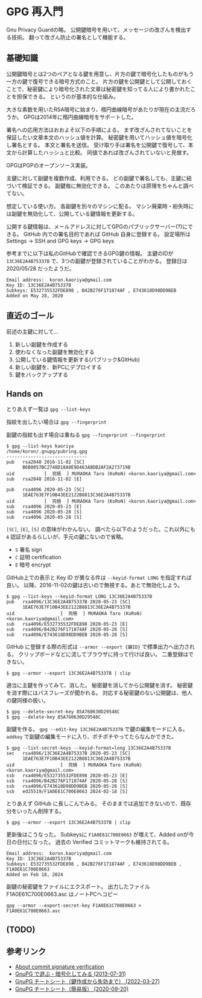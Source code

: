 # GPG 再入門

Gnu Privacy Guardの略。
公開鍵暗号を用いて、メッセージの改ざんを検出する技術。
翻って改ざん防止の署名として機能する。

## 基礎知識

公開鍵暗号とは2つのペアとなる鍵を用意し、片方の鍵で暗号化したものがもう一方の鍵で復号できる暗号方式のこと。
片方の鍵を公開鍵として公開しておくことで、秘密鍵により暗号化された文章は秘密鍵を知ってる人により書かれたことを担保できる。
というのが基本的な仕組み。

大きな素数を用いたRSA暗号に始まり、楕円曲線暗号があたりが現在の主流だろうか。
GPGは2014年に楕円曲線暗号をサポートした。

署名への応用方法はおおよそ以下の手順による。
まず改ざんされてないことを保証したい文章本文のハッシュ値を計算。
秘密鍵を用いてハッシュ値を暗号化し署名とする。
本文と署名を送信。
受け取り手は署名を公開鍵で復号して、本文から計算したハッシュと比較。
同値であれば改ざんされていないと見做す。

GPGはPGPのオープンソース実装。

主鍵に対して副鍵を複数作成、利用できる。
どの副鍵で署名しても、主鍵に紐づいて検証できる。
副鍵毎に無効化できる。
このあたりは原理をちゃんと調べてない。

想定している使い方。
各副鍵を別々のマシンに配る。
マシン廃棄時・紛失時には副鍵を無効化して、公開している鍵情報を更新する。

公開する鍵情報は、メールアドレスに対してGPGのパブリックサーバー(?)にできる。
GitHub 内での署名目的であれば GitHub 自身に登録する。
設定場所は Settings → SSH and GPG keys → GPG keys 

参考までに以下は私のGitHubで確認できるGPG鍵の情報。
主鍵のIDが `13C36E2A4B75337B` で、3つの副鍵が登録されていることがわかる。
登録日は 2020/05/28 だったようだ。

```
Email address:  koron.kaoriya@gmail.com
Key ID: 13C36E2A4B75337B
Subkeys: E532735532FDE898 , B42B276F171874AF , E743618D98DD9BEB
Added on May 28, 2020
```

## 直近のゴール

前述の主鍵に対して…

1. 新しい副鍵を作成する
2. 使わなくなった副鍵を無効化する
3. 公開している鍵情報を更新する(パブリック&GitHub)
4. 新しい副鍵を、新PCにデプロイする
5. 鍵をバックアップする

## Hands on

とりあえず一覧は `gpg --list-keys`  

指紋を出したい場合は `gpg --fingerprint`

副鍵の指紋も出す場合は重ねる `gpg --fingerprint --fingerprint`

```
$ gpg --list-keys kaoriya
/home/koron/.gnupg/pubring.gpg
------------------------------
pub   rsa2048 2016-11-02 [SC]
      B6B0057BC2748D18A0E9D463A8DB2AF2A273719B
uid           [  究極  ] MURAOKA Taro (KoRoN) <koron.kaoriya@gmail.com>
sub   rsa2048 2016-11-02 [E]

pub   rsa4096 2020-05-23 [SC]
      1EAE763E7F10B43EE2122B8813C36E2A4B75337B
uid           [  究極  ] MURAOKA Taro (KoRoN) <koron.kaoriya@gmail.com>
sub   rsa4096 2020-05-23 [E]
sub   rsa4096 2020-05-28 [S]
sub   rsa4096 2020-05-28 [S]
```

`[SC]`, `[E]`, `[S]` の意味がわかんない。
調べたら以下のようだった。これ以外にも `A` 認証があるらしいが、手元の鍵にないので省略。

* `S` 署名 sign
* `C` 証明 certification
* `E` 暗号 encrypt

GitHub上での表示と Key ID が異なる件は `--keyid-format LONG` を指定すれば良い。
以降、2016-11-02の鍵は古いので無視する。あとで無効化しよう。

```
$ gpg --list-keys --keyid-format LONG 13C36E2A4B75337B
pub   rsa4096/13C36E2A4B75337B 2020-05-23 [SC]
      1EAE763E7F10B43EE2122B8813C36E2A4B75337B
uid                 [  究極  ] MURAOKA Taro (KoRoN) <koron.kaoriya@gmail.com>
sub   rsa4096/E532735532FDE898 2020-05-23 [E]
sub   rsa4096/B42B276F171874AF 2020-05-28 [S]
sub   rsa4096/E743618D98DD9BEB 2020-05-28 [S]
```

GitHub に登録する際の形式は `--armor --export {鍵ID}` で標準出力へ出力される。
クリップボードなどに流してブラウザに持って行けば良い。
二重登録はできない。

```
$ gpg --armor --export 13C36E2A4B75337B | clip
```

適当に主鍵を作ってみて、消した。
秘密鍵を消してから公開鍵を消す。
秘密鍵を消す際にはパスフレーズが聞かれる。
対応する秘密鍵のない公開鍵は、他人の鍵同様の扱い。

```
$ gpg --delete-secret-key 85A760630D29548C
$ gpg --delete-key 85A760630D29548C
```

副鍵を作る。
`gpg --edit-key 13C36E2A4B75337B` で鍵の編集モードに入る。
`addkey` で副鍵の編集モードに入り、ポチポチやってたらなんかできた。

```
$ gpg --list-secret-keys --keyid-format=long 13C36E2A4B75337B
sec   rsa4096/13C36E2A4B75337B 2020-05-23 [SC]
      1EAE763E7F10B43EE2122B8813C36E2A4B75337B
uid                 [  究極  ] MURAOKA Taro (KoRoN) <koron.kaoriya@gmail.com>
ssb   rsa4096/E532735532FDE898 2020-05-23 [E]
ssb   rsa4096/B42B276F171874AF 2020-05-28 [S]
ssb   rsa4096/E743618D98DD9BEB 2020-05-28 [S]
ssb   ed25519/F1A0E61C700E0663 2024-02-18 [S]
```

とりあえず GitHub に長しこんでみる。
そのままでは追加できないので、既存分をいったん削除する。

```
$ gpg --armor --export 13C36E2A4B75337B | clip
```

更新後はこうなった。
Subkeysに `F1A0E61C700E0663` が増えて、Added onが今日の日付になった。
過去の Verified コミットマークも維持されてる。

```
Email address:  koron.kaoriya@gmail.com
Key ID: 13C36E2A4B75337B
Subkeys: E532735532FDE898 , B42B276F171874AF , E743618D98DD9BEB , F1A0E61C700E0663
Added on Feb 18, 2024
```

副鍵の秘密鍵をファイルにエクスポート。
出力したファイル F1A0E61C700E0663.asc はノートPCへコピー

```
gpg --armor --export-secret-key F1A0E61C700E0663 > F1A0E61C700E0663.asc
```

## (TODO)

## 参考リンク

* [About commit signature verification](https://docs.github.com/en/authentication/managing-commit-signature-verification/about-commit-signature-verification)
* [GnuPG で遊ぶ - 暗号化してみる (2013-07-31)](https://blog.eiel.info/blog/2013/07/31/gpg/)
* [GnuPG チートシート（鍵作成から失効まで） (2022-03-27)](https://text.baldanders.info/openpgp/gnupg-cheat-sheet/)
* [GnuPG チートシート（簡易版） (2020-09-20)](https://zenn.dev/spiegel/articles/20200920-gnupg-cheat-sheet)

